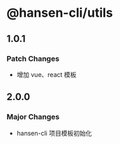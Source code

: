# @hansen-cli/utils

## 1.0.1

### Patch Changes

- 增加 vue、react 模板

## 2.0.0

### Major Changes

- hansen-cli 项目模板初始化
